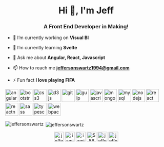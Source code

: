 <h1 align="center">Hi 👋, I'm Jeff</h1>
<h3 align="center">A Front End Developer in Making!</h3>

- 🔭 I’m currently working on **Visual BI**

- 🌱 I’m currently learning **Svelte**

- 💬 Ask me about **Angular, React, Javascript**

- 📫 How to reach me **jeffersonswartz1994@gmail.com**

- ⚡ Fun fact **I love playing FIFA**

<p align="left"><img src="https://devicons.github.io/devicon/devicon.git/icons/angularjs/angularjs-original.svg" alt="angularjs" width="40" height="40"/> <img src="https://devicons.github.io/devicon/devicon.git/icons/bootstrap/bootstrap-plain.svg" alt="bootstrap" width="40" height="40"/> <img src="https://devicons.github.io/devicon/devicon.git/icons/css3/css3-original-wordmark.svg" alt="css3" width="40" height="40"/> <img src="https://devicons.github.io/devicon/devicon.git/icons/d3js/d3js-original.svg" alt="d3js" width="40" height="40"/> <img src="https://www.vectorlogo.zone/logos/git-scm/git-scm-icon.svg" alt="git" width="40" height="40"/> <img src="https://devicons.github.io/devicon/devicon.git/icons/gulp/gulp-plain.svg" alt="gulp" width="40" height="40"/> <img src="https://devicons.github.io/devicon/devicon.git/icons/javascript/javascript-original.svg" alt="javascript" width="40" height="40"/> <img src="https://devicons.github.io/devicon/devicon.git/icons/mongodb/mongodb-original-wordmark.svg" alt="mongodb" width="40" height="40"/> <img src="https://devicons.github.io/devicon/devicon.git/icons/mysql/mysql-original-wordmark.svg" alt="mysql" width="40" height="40"/> <img src="https://devicons.github.io/devicon/devicon.git/icons/nodejs/nodejs-original-wordmark.svg" alt="nodejs" width="40" height="40"/> <img src="https://devicons.github.io/devicon/devicon.git/icons/react/react-original-wordmark.svg" alt="react" width="40" height="40"/> <img src="https://reactnative.dev/img/header_logo.svg" alt="reactnative" width="40" height="40"/> <img src="https://devicons.github.io/devicon/devicon.git/icons/sass/sass-original.svg" alt="sass" width="40" height="40"/> <img src="https://devicons.github.io/devicon/devicon.git/icons/typescript/typescript-original.svg" alt="typescript" width="40" height="40"/> <img src="https://devicons.github.io/devicon/devicon.git/icons/webpack/webpack-original.svg" alt="webpack" width="40" height="40"/></p>

<p><img align="left" src="https://github-readme-stats.vercel.app/api/top-langs/?username=jeffersonswartz&layout=compact" alt="jeffersonswartz" /></p>

<p>&nbsp;<img align="center" src="https://github-readme-stats.vercel.app/api?username=jeffersonswartz&show_icons=true" alt="jeffersonswartz" /></p>

<p align="center">
<a href="https://codepen.io/jeffersonswartz" target="blank"><img align="center" src="https://cdn.jsdelivr.net/npm/simple-icons@3.0.1/icons/codepen.svg" alt="jeffersonswartz" height="30" width="30" /></a>
<a href="https://dev.to/iamjfswartz" target="blank"><img align="center" src="https://cdn.jsdelivr.net/npm/simple-icons@3.0.1/icons/dev-dot-to.svg" alt="iamjfswartz" height="30" width="30" /></a>
<a href="https://twitter.com/iamjfswartz" target="blank"><img align="center" src="https://cdn.jsdelivr.net/npm/simple-icons@3.0.1/icons/twitter.svg" alt="iamjfswartz" height="30" width="30" /></a>
<a href="https://stackoverflow.com/users/5866606" target="blank"><img align="center" src="https://cdn.jsdelivr.net/npm/simple-icons@3.0.1/icons/stackoverflow.svg" alt="5866606" height="30" width="30" /></a>
<a href="https://codesandbox.com/jeffersonswartz" target="blank"><img align="center" src="https://cdn.jsdelivr.net/npm/simple-icons@3.0.1/icons/codesandbox.svg" alt="jeffersonswartz" height="30" width="30" /></a>
<a href="https://fb.com/jeffersonswartz" target="blank"><img align="center" src="https://cdn.jsdelivr.net/npm/simple-icons@3.0.1/icons/facebook.svg" alt="jeffersonswartz" height="30" width="30" /></a>
</p>
